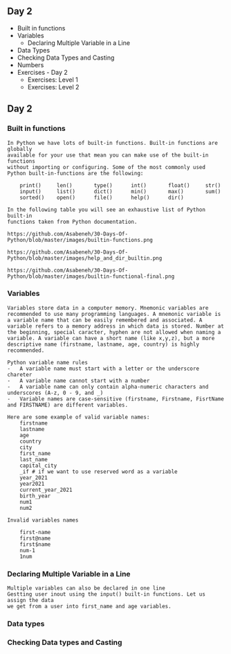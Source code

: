 

##  Day 2
-   Built in functions
-   Variables
    -   Declaring Multiple Variable in a Line
-   Data Types
-   Checking Data Types and Casting
-   Numbers
-   Exercises - Day 2
    -   Exercises: Level 1
    -   Exercises: Level 2




## Day 2

### Built in functions

    In Python we have lots of built-in functions. Built-in functions are globally 
    available for your use that mean you can make use of the built-in functions
    without importing or configuring. Some of the most commonly used Python built-in-functions are the following: 
        
        print()     len()       type()      int()       float()     str()
        input()     list()      dict()      min()       max()       sum()
        sorted()    open()      file()      help()      dir()  
    
    In the following table you will see an exhaustive list of Python built-in 
    functions taken from Python documentation.

    https://github.com/Asabeneh/30-Days-Of-Python/blob/master/images/builtin-functions.png

    https://github.com/Asabeneh/30-Days-Of-Python/blob/master/images/help_and_dir_builtin.png

    https://github.com/Asabeneh/30-Days-Of-Python/blob/master/images/builtin-functional-final.png

### Variables

    Variables store data in a computer memory. Mnemonic variables are recommended to use many programming languages. A mnemonic variable is a variable name that can be easily remembered and associated. A variable refers to a memory address in which data is stored. Number at the beginning, special caracter, hyphen are not allowed when naming a variable. A variable can have a short name (like x,y,z), but a more descriptive name (firstname, lastname, age, country) is highly recommended. 

    Python variable name rules
    -   A variable name must start with a letter or the underscore chareter
    -   A variable name cannot start with a number
    -   A variable name can only contain alpha-numeric characters and underscores (A-z, 0 - 9, and _)
    -   Variable names are case-sensitive (firstname, Firstname, FisrtName and FIRSTNAME) are different variables.

    Here are some example of valid variable names:
        firstname
        lastname
        age
        country
        city
        first_name
        last_name
        capital_city
        _if # if we want to use reserved word as a variable
        year_2021
        year2021
        current_year_2021
        birth_year
        num1
        num2

    Invalid variables names

        first-name
        first@name
        first$name
        num-1
        1num

### Declaring Multiple Variable in a Line
    Multiple variables can also be declared in one line
    Gestting user inout using the input() built-in functions. Let us assign the data
    we get from a user into first_name and age variables.

    
### Data types

### Checking Data types and Casting